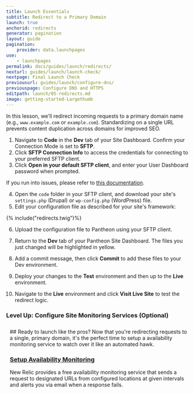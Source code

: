 ```yaml
---
title: Launch Essentials
subtitle: Redirect to a Primary Domain
launch: true
anchorid: redirects
generator: pagination
layout: guide
pagination:
    provider: data.launchpages
use:
    - launchpages
permalink: docs/guides/launch/redirects/
nexturl: guides/launch/launch-check/
nextpage: Final Launch Check
previousurl: guides/launch/configure-dns/
previouspage: Configure DNS and HTTPS
editpath: launch/05-redirects.md
image: getting-started-Largethumb
---
```

In this lesson, we'll redirect incoming requests to a primary domain name (e.g., `www.example.com` or `example.com`). Standardizing on a single URL prevents content duplication across domains for improved SEO.

1. Navigate to **<span class="glyphicons glyphicons-embed-close" aria-hidden="true"></span> Code** in the **<span class="glyphicons glyphicons-wrench" aria-hidden="true"></span> Dev** tab of your Site Dashboard. Confirm your Connection Mode is set to **SFTP**.
2. Click **<span class="glyphicons glyphicons-info-sign" aria-hidden="true"></span>  SFTP Connection Info** to access the credentials for connecting to your preferred SFTP client.
3. Click **Open in your default SFTP client**, and enter your User Dashboard password when prompted.

  If you run into issues, please refer to [this documentation](/docs/sftp/#sftp-connection-information).

4. Open the `code` folder in your SFTP client, and download your site's `settings.php` (Drupal) or `wp-config.php` (WordPress) file.
5. Edit your configuration file as described for your site's framework:

  {% include("redirects.twig")%}

6. Upload the configuration file to Pantheon using your SFTP client.

7. Return to the **<span class="glyphicons glyphicons-wrench" aria-hidden="true"></span> Dev** tab of your Pantheon Site Dashboard. The files you just changed will be highlighted in yellow.


8. Add a commit message, then click **Commit** to add these files to your Dev environment.

9. Deploy your changes to the **<span class="glyphicons glyphicons-equalizer" aria-hidden="true"></span> Test** environment and then up to the **<span class="glyphicons glyphicons-cardio" aria-hidden="true"></span> Live** environment.

10. Navigate to the **<span class="glyphicons glyphicons-cardio"></span> Live** environment and click **<span class="glyphicons glyphicons-new-window-alt"></span> Visit Live Site** to test the redirect logic.

<div class="panel panel-drop panel-guide" id="accordion">
  <div class="panel-heading panel-drop-heading">
    <a class="accordion-toggle panel-drop-title collapsed" data-toggle="collapse" data-parent="#accordion" data-proofer-ignore data-target="#host-specific1"><h3 class="panel-title panel-drop-title" style="cursor:pointer;"><i class="fa fa-graduation-cap" style="line-height:.9"></i> Level Up: Configure Site Monitoring Services  (Optional)</h3></a>
  </div>
  <div id="host-specific1" class="collapse" style="padding:10px;">
    <div markdown="1">
## Ready to launch like the pros?
Now that you're redirecting requests to a single, primary domain, it's the perfect time to setup a availability monitoring service to watch over it like an automated hawk.

### [Setup Availability Monitoring](/docs/new-relic/#configure-ping-monitors-for-availability)
New Relic provides a free availability monitoring service that sends a request to designated URLs from configured locations at given intervals and alerts you via email when a response fails.
    </div>
  </div>
</div>
